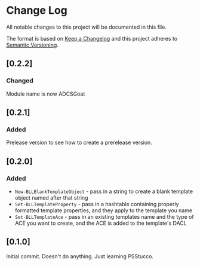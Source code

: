 # Change Log

All notable changes to this project will be documented in this file.

The format is based on [Keep a Changelog](http://keepachangelog.com/)
and this project adheres to [Semantic Versioning](http://semver.org/).

## [0.2.2]

### Changed
Module name is now ADCSGoat

## [0.2.1]

### Added

Prelease version to see how to create a prerelease version.

## [0.2.0]

### Added
* `New-BLLBlankTemplateObject` - pass in a string to create a blank template object named after that string
* `Set-BLLTemplateProperty` - pass in a hashtable containing properly formatted template properties, and they apply to the template you name
* `Set-BLLTemplateAce` - pass in an existing templates name and the type of ACE you want to create, and the ACE is added to the template's DACL

## [0.1.0]

Initial commit. Doesn't do anything. Just learning PSStucco.

